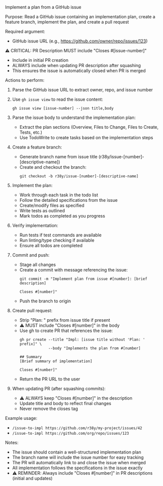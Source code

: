 Implement a plan from a GitHub issue

Purpose: Read a GitHub issue containing an implementation plan, create a feature branch, implement the plan, and create a pull request

Required argument:

- GitHub issue URL (e.g., https://github.com/owner/repo/issues/123)

⚠️ CRITICAL: PR Description MUST include "Closes #[issue-number]"
- Include in initial PR creation
- ALWAYS include when updating PR description after squashing
- This ensures the issue is automatically closed when PR is merged

Actions to perform:

1. Parse the GitHub issue URL to extract owner, repo, and issue number
2. Use `gh issue view` to read the issue content:
   ```
   gh issue view [issue-number] --json title,body
   ```
3. Parse the issue body to understand the implementation plan:
   - Extract the plan sections (Overview, Files to Change, Files to Create, Tests, etc.)
   - Use TodoWrite to create tasks based on the implementation steps
4. Create a feature branch:
   - Generate branch name from issue title (r38y/issue-[number]-[descriptive-name])
   - Create and checkout the branch:
     ```
     git checkout -b r38y/issue-[number]-[descriptive-name]
     ```
5. Implement the plan:
   - Work through each task in the todo list
   - Follow the detailed specifications from the issue
   - Create/modify files as specified
   - Write tests as outlined
   - Mark todos as completed as you progress
6. Verify implementation:
   - Run tests if test commands are available
   - Run linting/type checking if available
   - Ensure all todos are completed
7. Commit and push:
   - Stage all changes
   - Create a commit with message referencing the issue:
     ```
     git commit -m "Implement plan from issue #[number]: [brief description]
     
     Closes #[number]"
     ```
   - Push the branch to origin
8. Create pull request:
   - Strip "Plan: " prefix from issue title if present
   - ⚠️ MUST include "Closes #[number]" in the body
   - Use gh to create PR that references the issue:
     ```
     gh pr create --title "Impl: [issue title without 'Plan: ' prefix]" \
                  --body "Implements the plan from #[number]
     
     ## Summary
     [Brief summary of implementation]
     
     Closes #[number]"
     ```
   - Return the PR URL to the user
   
9. When updating PR (after squashing commits):
   - ⚠️ ALWAYS keep "Closes #[number]" in the description
   - Update title and body to reflect final changes
   - Never remove the closes tag

Example usage:

- `/issue-to-impl https://github.com/r38y/my-project/issues/42`
- `/issue-to-impl https://github.com/org/repo/issues/123`

Notes:

- The issue should contain a well-structured implementation plan
- The branch name will include the issue number for easy tracking
- The PR will automatically link to and close the issue when merged
- All implementation follows the specifications in the issue exactly
- ⚠️ REMINDER: Always include "Closes #[number]" in PR descriptions (initial and updates)